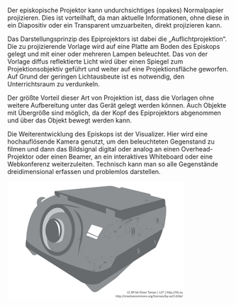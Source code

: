Der episkopische Projektor kann undurchsichtiges (opakes) Normalpapier projizieren. Dies ist vorteilhaft, da man aktuelle Informationen, ohne diese in ein Diapositiv oder ein Transparent umzuarbeiten, direkt projizieren kann.

Das Darstellungsprinzip des Epiprojektors ist dabei die „Auflichtprojektion“. Die zu projizierende Vorlage wird auf eine Platte am Boden des Episkops gelegt und mit einer oder mehreren Lampen beleuchtet. Das von der Vorlage diffus reflektierte Licht wird über einen Spiegel zum Projektionsobjektiv geführt und weiter auf eine Projektionsfläche geworfen. Auf Grund der geringen Lichtausbeute ist es notwendig, den Unterrichtsraum zu verdunkeln.

Der größte Vorteil dieser Art von Projektion ist, dass die Vorlagen ohne weitere Aufbereitung unter das Gerät gelegt werden können. Auch Objekte mit Übergröße sind möglich, da der Kopf des Epiprojektors abgenommen und über das Objekt bewegt werden kann.

Die Weiterentwicklung des Episkops ist der Visualizer. Hier wird eine hochauflösende Kamera genutzt, um den beleuchteten Gegenstand zu filmen und dann das Bildsignal digital oder analog an einen Overhead-Projektor oder einen Beamer, an ein interaktives Whiteboard oder eine Webkonferenz weiterzuleiten. Technisch kann man so alle Gegenstände dreidimensional erfassen und problemlos darstellen.

![Epiprojektor](img/9574680797_3bd4493e25_o.jpg)